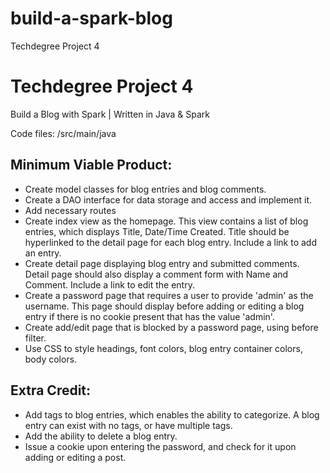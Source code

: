 # build-a-spark-blog
Techdegree Project 4


# Techdegree Project 4

Build a Blog with Spark | Written in Java & Spark

Code files: /src/main/java

## Minimum Viable Product:
- Create model classes for blog entries and blog comments.
- Create a DAO interface for data storage and access and implement it.
- Add necessary routes
- Create index view as the homepage. This view contains a list of blog entries, which displays Title, Date/Time Created. Title should be hyperlinked to the detail page for each blog entry. Include a link to add an entry.
- Create detail page displaying blog entry and submitted comments. Detail page should also display a comment form with Name and Comment. Include a link to edit the entry.
- Create a password page that requires a user to provide 'admin' as the username. This page should display before adding or editing a blog entry if there is no cookie present that has the value 'admin'.
- Create add/edit page that is blocked by a password page, using before filter.
- Use CSS to style headings, font colors, blog entry container colors, body colors.


## Extra Credit:
- Add tags to blog entries, which enables the ability to categorize. A blog entry can exist with no tags, or have multiple tags.
- Add the ability to delete a blog entry.
- Issue a cookie upon entering the password, and check for it upon adding or editing a post.
